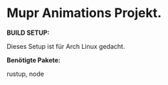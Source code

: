 # Mupr Animations Projekt.

**BUILD SETUP:**

Dieses Setup ist für Arch Linux gedacht.

**Benötigte Pakete:**

rustup, node
